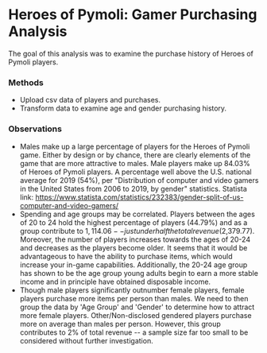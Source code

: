 # Heroes of Pymoli: Gamer Purchasing Analysis

The goal of this analysis was to examine the purchase history of Heroes of Pymoli players. 

### Methods

* Upload csv data of players and purchases.
* Transform data to examine age and gender purchasing history. 

### Observations

* Males make up a large percentage of players for the Heroes of Pymoli game. Either by design or by chance, there are clearly elements of the game that are more attractive to males. Male players make up 84.03% of Heroes of Pymoli players. 
A percentage well above the U.S. national average for 2019 (54%), per "Distribution of computer and video gamers in the United States from 2006 to 2019, by gender" statistics.
    Statista link: https://www.statista.com/statistics/232383/gender-split-of-us-computer-and-video-gamers/
* Spending and age groups may be correlated. Players between the ages of 20 to 24 hold the highest percentage of players (44.79%) and as a group contribute to $1,114.06 -- just under half the total revenue ($2,379.77). Moreover, the number of players increases towards the ages of 20-24 and decreases as the players become older. It seems that it would be advantageous to have the ability to purchase items, which would increase your in-game capabilities. Additionally, the 20-24 age group has shown to be the age group young adults begin to earn a more stable income and in principle have obtained disposable income. 
* Though male players significantly outnumber female players, female players purchase more items per person than males. We need to then group the data by 'Age Group' and 'Gender' to determine how to attract more female players. Other/Non-disclosed gendered players purchase more on average than males per person. However, this group contributes to 2% of total revenue -- a sample size far too small to be considered without further investigation. 

